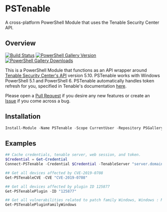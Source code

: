 # PSTenable

A cross-platform PowerShell Module that uses the Tenable Security Center API.

## Overview

[![Build Status](https://dev.azure.com/jwmoss/PSTenable/_apis/build/status/jwmoss.PSTenable?branchName=master)](https://dev.azure.com/jwmoss/PSTenable/_build/latest?definitionId=1&branchName=master)
[![PowerShell Gallery Version](https://img.shields.io/powershellgallery/v/PSTenable.svg)](https://www.powershellgallery.com/packages/PSTenable)
[![PowerShell Gallery Downloads](https://img.shields.io/powershellgallery/dt/PSTenable.svg)](https://www.powershellgallery.com/packages/PSTenable)

This is a PowerShell Module that functions as an API wrapper around [Tenable Security Center's API](https://docs.tenable.com/sccv/api/index.html) version 5.10. PSTenable works with Windows PowerShell 5.1 and PowerShell 6. PSTenable
automatically handles token refresh for you, specified in Tenable's documentation [here](https://docs.tenable.com/sccv/api/Token.html).

Please open a [Pull Request](https://github.com/jwmoss/PSTenable/blob/master/.github/PULL_REQUEST_TEMPLATE.md) if you desire any new features or create an [Issue](https://github.com/jwmoss/PSTenable/blob/master/.github/ISSUE_TEMPLATE.md) if you come across a bug.

## Installation

```powershell
Install-Module -Name PSTenable -Scope CurrentUser -Repository PSGallery
```

## Examples

```powershell
## Cache credentials, tenable server, web session, and token.
$Credential = Get-Credential
Connect-PSTenable -Credential $Credential -TenableServer "server.domain.com/rest" -Register

## Get all devices affected by CVE-2019-0708
Get-PSTenableCVE -CVE "CVE-2019-0708"

## Get all devices affected by plugin ID 125877
Get-PSTenablePlugin -ID "125877"

## Get all vulnerabilities related to patch family Windows, Windows : Microsoft Bulletins, and Windows : User management
Get-PSTenablePluginFamilyWindows
```
